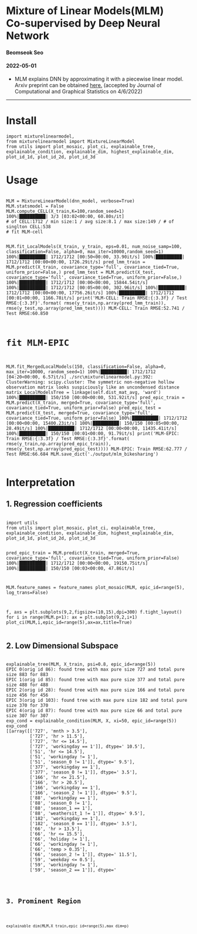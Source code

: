 # Mixture of Linear Models(MLM) <br> Co-supervised by Deep Neural Network
<h4 class="author">Beomseok Seo</h4>
<h4 class="date">2022-05-01</h4>

- MLM explains DNN by approximating it with a piecewise linear model.
Arxiv preprint can be obtained <a href="https://arxiv.org/abs/2108.04035">here.</a>
(accepted by Journal of Computational and Graphical Statistics on 4/6/2022)

---

<h1 class="title toc-ignore">Install</h1>
            <pre><code>import mixturelinearmodel,
from mixturelinearmodel import MixtureLinearModel
from utils import plot_mosaic, plot_ci, explainable_tree, explainable_condition, explainable_dim, highest_explainable_dim, plot_id_1d, plot_id_2d, plot_id_3d
</code></pre>

<h1 class="title toc-ignore">Usage</h1>
<pre><code>
MLM = MixtureLinearModel(dnn_model, verbose=True)
MLM.statsmodel = False
MLM.compute_CELL(X_train,K=100,random_seed=1)
100%|██████████| 3/3 [03:02<00:00, 60.80s/it]
# of CELL:1712 / min size:1 / avg size:8.1 / max size:149 / # of singlton CELL:538
# fit MLM-cell

MLM.fit_LocalModels(X_train, y_train, 
                    eps=0.01, num_noise_samp=100, 
                    classification=False, alpha=0, max_iter=10000,random_seed=1)
100%|██████████| 1712/1712 [00:50<00:00, 33.90it/s]
100%|██████████| 1712/1712 [00:00<00:00, 1726.29it/s]
pred_lmm_train = MLM.predict(X_train, covariance_type='full', covariance_tied=True, uniform_prior=False,)
pred_lmm_test = MLM.predict(X_test, covariance_type='full', covariance_tied=True, uniform_prior=False,)
100%|██████████| 1712/1712 [00:00<00:00, 15844.54it/s]
100%|██████████| 1712/1712 [00:05<00:00, 302.96it/s]
100%|██████████| 1712/1712 [00:00<00:00, 17756.26it/s]
100%|██████████| 1712/1712 [00:01<00:00, 1166.78it/s]
print('MLM-CELL: Train RMSE:{:3.3f} / Test RMSE:{:3.3f}'.format(
            rmse(y_train,np.array(pred_lmm_train)),
            rmse(y_test,np.array(pred_lmm_test))))
MLM-CELL: Train RMSE:52.741 / Test RMSE:60.850
# fit MLM-EPIC
MLM.fit_MergedLocalModels(150, classification=False, alpha=0, max_iter=10000, random_seed=1)
100%|██████████| 1712/1712 [04:20<00:00,  6.57it/s]
./src\mixturelinearmodel.py:392: ClusterWarning: scipy.cluster: The symmetric non-negative hollow observation matrix looks suspiciously like an uncondensed distance matrix
LocalModelsTree = linkage(self.dist_mat_avg, 'ward')
100%|██████████| 150/150 [00:00<00:00, 531.92it/s]
pred_epic_train = MLM.predict(X_train,  merged=True, covariance_type='full', covariance_tied=True, uniform_prior=False)
pred_epic_test = MLM.predict(X_test, merged=True, covariance_type='full', covariance_tied=True, uniform_prior=False)
100%|██████████| 1712/1712 [00:00<00:00, 15400.23it/s]
100%|██████████| 150/150 [00:05<00:00, 28.49it/s]
100%|██████████| 1712/1712 [00:00<00:00, 11435.41it/s]
100%|██████████| 150/150 [00:01<00:00, 91.79it/s]
print('MLM-EPIC: Train RMSE:{:3.3f} / Test RMSE:{:3.3f}'.format(
            rmse(y_train,np.array(pred_epic_train)),
            rmse(y_test,np.array(pred_epic_test))))
MLM-EPIC: Train RMSE:62.777 / Test RMSE:66.684
MLM.save_dict('./output/mlm_bikesharing')
</code></pre>

<h1 class="title toc-ignore">Interpretation</h1>
</div>          
<div id="step2" class="section level2">
<h2>1. Regression coefficients</h2>
<pre><code>            
import utils
from utils import plot_mosaic, plot_ci, explainable_tree, explainable_condition, explainable_dim, highest_explainable_dim, plot_id_1d, plot_id_2d, plot_id_3d

pred_epic_train = MLM.predict(X_train,  merged=True, covariance_type='full', covariance_tied=True, uniform_prior=False)
100%|██████████| 1712/1712 [00:00<00:00, 19150.75it/s]
100%|██████████| 150/150 [00:03<00:00, 47.86it/s]

MLM.feature_names = feature_names
plot_mosaic(MLM, epic_id=range(5), log_trans=False)

f, axs = plt.subplots(9,2,figsize=(10,15),dpi=300)
f.tight_layout()
for i in range(MLM.p+1):
    ax = plt.subplot(9,2,i+1)
    plot_ci(MLM,i,epic_id=range(5),ax=ax,title=True)
</code></pre>

<h2>2. Low Dimensional Subspace</h2>
<pre><code>   
explainable_tree(MLM, X_train, psi=0.8, epic_id=range(5))
EPIC 0(orig id 86): found tree with max pure size 727 and total pure size 883 for 883
EPIC 1(orig id 85): found tree with max pure size 377 and total pure size 488 for 488
EPIC 2(orig id 28): found tree with max pure size 166 and total pure size 456 for 456
EPIC 3(orig id 103): found tree with max pure size 182 and total pure size 370 for 370
EPIC 4(orig id 87): found tree with max pure size 66 and total pure size 307 for 307
exp_cond = explainable_condition(MLM, X, xi=50, epic_id=range(5))
exp_cond
[[array([['727', 'mnth > 3.5'],
         ['727', 'hr > 11.5'],
         ['727', 'hr <= 14.5'],
         ['727', 'workingday == 1']], dtype='<U21')],
 [array([['51', 'yr != 1'],
         ['51', 'mnth <= 2.5'],
         ['51', 'hr > 10.5'],
         ['51', 'hr <= 14.5'],
         ['51', 'workingday != 1'],
         ['51', 'season_0 != 1']], dtype='<U21'),
  array([['377', 'mnth <= 3.5'],
         ['377', 'hr <= 14.5'],
         ['377', 'hr > 9.5'],
         ['377', 'workingday == 1'],
         ['377', 'season_0 != 1']], dtype='<U21')],
 [array([['166', 'mnth > 3.5'],
         ['166', 'hr <= 21.5'],
         ['166', 'hr > 20.5'],
         ['166', 'workingday == 1'],
         ['166', 'season_2 != 1']], dtype='<U21')],
 [array([['88', 'hr <= 10.5'],
         ['88', 'hr > 9.5'],
         ['88', 'workingday == 1'],
         ['88', 'season_0 != 1'],
         ['88', 'season_1 == 1'],
         ['88', 'weathersit_1 != 1']], dtype='<U21'),
  array([['182', 'hr <= 11.5'],
         ['182', 'hr > 9.5'],
         ['182', 'workingday == 1'],
         ['182', 'season_0 == 1']], dtype='<U21')],
 [array([['66', 'yr != 1'],
         ['66', 'mnth > 3.5'],
         ['66', 'hr > 13.5'],
         ['66', 'hr <= 15.5'],
         ['66', 'holiday != 1'],
         ['66', 'workingday != 1'],
         ['66', 'temp > 0.35'],
         ['66', 'season_2 != 1']], dtype='<U21'),
  array([['59', 'hr <= 14.5'],
         ['59', 'hr > 11.5'],
         ['59', 'weekday <= 0.5'],
         ['59', 'workingday != 1'],
         ['59', 'season_2 == 1']], dtype='<U21')]]
</code></pre>

<h2>3. Prominent Region</h2>         
<pre><code> 
explainable_dim(MLM,X_train,epic_id=range(5),max_dim=p) 
</code></pre>
